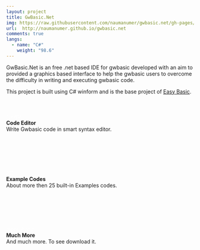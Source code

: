 ```yaml
---
layout: project
title: GwBasic.Net
img: https://raw.githubusercontent.com/naumanumer/gwbasic.net/gh-pages/img/v1.png
url:  http://naumanumer.github.io/gwbasic.net
comments: true
langs:
  - name: "C#"
    weight: "98.6"
---
```

GwBasic.Net is an free .net based IDE for gwbasic developed with an aim to provided a graphics based interface to help the gwbasic users to overcome the difficulty in writing and executing gwbasic code.


This project is built using C# winform and is the base project of [Easy Basic](http://www.github.com/naumanumer/easybasic).

<div style="margin:50px 0">
<div class="container" style="margin:0;">
<div class="col-sm-4 row-fluid" style="padding-bottom:100px">
   <div class="span2 col-xs-2" style="color:rgb(255,255,255,0.7)"><i class="material-icons">create</i></div>
   <div class="span10 col-xs-10">
      <b>Code Editor</b><br>
      Write Gwbasic code in smart syntax editor.
    </div>
</div>
<div class="col-sm-4 row-fluid" style="padding-bottom:100px">
   <div class="span2 col-xs-2" style="color:rgb(255,255,255,0.7)"><i class="material-icons">list</i></div>
   <div class="span10 col-xs-10">
      <b>Example Codes</b><br>
      About more then 25 built-in Examples codes.
    </div>
</div>
<div class="col-sm-4 row-fluid" style="padding-bottom:100px">
   <div class="span2 col-xs-2" style="color:rgb(255,255,255,0.7)"><i class="material-icons">more_horiz</i></div>
   <div class="span10 col-xs-10">
      <b>Much More</b><br>
      And much more. To see download it.
    </div>
</div>
</div>
</div>
